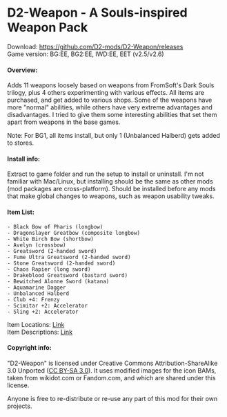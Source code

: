 # D2-Weapon - A Souls-inspired Weapon Pack
Download: https://github.com/D2-mods/D2-Weapon/releases  
Game version: BG:EE, BG2:EE, IWD:EE, EET (v2.5/v2.6)


#### Overview:

Adds 11 weapons loosely based on weapons from FromSoft's Dark Souls trilogy, plus 4 others experimenting with various effects. All items are purchased, and get added to various shops. Some of the weapons have more "normal" abilities, while others have very extreme advantages and disadvantages. I tried to give them some interesting abilities that set them apart from weapons in the base games.

Note: For BG1, all items install, but only 1 (Unbalanced Halberd) gets added to stores.


#### Install info:

Extract to game folder and run the setup to install or uninstall. I'm not familiar with Mac/Linux, but installing should be the same as other mods (mod packages are cross-platform). Should be installed before any mods that make global changes to weapons, such as weapon usability tweaks.


#### Item List:
```
- Black Bow of Pharis (longbow)
- Dragonslayer Greatbow (composite longbow)
- White Birch Bow (shortbow)
- Avelyn (crossbow)
- Greatsword (2-handed sword)
- Fume Ultra Greatsword (2-handed sword)
- Stone Greatsword (2-handed sword)
- Chaos Rapier (long sword)
- Drakeblood Greatsword (bastard sword)
- Bewitched Alonne Sword (katana)
- Aquamarine Dagger
- Unbalanced Halberd
- Club +4: Frenzy
- Scimitar +2: Accelerator
- Sling +2: Accelerator
```
Item Locations: [Link](https://raw.githubusercontent.com/D2-mods/D2-Weapon/main/d2-weapon/Item%20locations.txt)  
Item Descriptions: [Link](https://raw.githubusercontent.com/D2-mods/D2-Weapon/main/d2-weapon/Item%20descriptions.txt)


#### Copyright info:

"D2-Weapon" is licensed under Creative Commons Attribution-ShareAlike 3.0 Unported ([CC BY-SA 3.0](https://creativecommons.org/licenses/by-sa/3.0/)). It uses modified images for the icon BAMs, taken from wikidot.com or Fandom.com, and which are shared under this license.

Anyone is free to re-distribute or re-use any part of this mod for their own projects.
